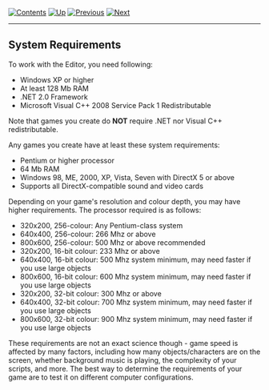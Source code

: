 []()

[![Contents](contents.gif)](ags) [![Up](up.gif)](ags2#topic1)
[![Previous](back.gif)](ags2#topic1)
[![Next](forward.gif)](ags4#topic3)

------------------------------------------------------------------------

System Requirements
-------------------

To work with the Editor, you need following:

-   Windows XP or higher
-   At least 128 Mb RAM
-   .NET 2.0 Framework
-   Microsoft Visual C++ 2008 Service Pack 1 Redistributable

Note that games you create do **NOT** require .NET nor Visual C++
redistributable.

Any games you create have at least these system requirements:

-   Pentium or higher processor
-   64 Mb RAM
-   Windows 98, ME, 2000, XP, Vista, Seven with DirectX 5 or above
-   Supports all DirectX-compatible sound and video cards

Depending on your game's resolution and colour depth, you may have
higher requirements. The processor required is as follows:

-   320x200, 256-colour: Any Pentium-class system
-   640x400, 256-colour: 266 Mhz or above
-   800x600, 256-colour: 500 Mhz or above recommended
-   320x200, 16-bit colour: 233 Mhz or above
-   640x400, 16-bit colour: 500 Mhz system minimum, may need faster if
    you use large objects
-   800x600, 16-bit colour: 600 Mhz system minimum, may need faster if
    you use large objects
-   320x200, 32-bit colour: 300 Mhz or above
-   640x400, 32-bit colour: 700 Mhz system minimum, may need faster if
    you use large objects
-   800x600, 32-bit colour: 900 Mhz system minimum, may need faster if
    you use large objects

These requirements are not an exact science though - game speed is
affected by many factors, including how many objects/characters are on
the screen, whether background music is playing, the complexity of your
scripts, and more. The best way to determine the requirements of your
game are to test it on different computer configurations.
